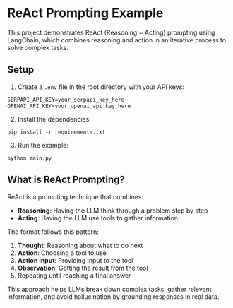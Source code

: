 # ReAct Prompting Example

This project demonstrates ReAct (Reasoning + Acting) prompting using LangChain, which combines reasoning and action in an iterative process to solve complex tasks.

## Setup

1. Create a `.env` file in the root directory with your API keys:
```
SERPAPI_API_KEY=your_serpapi_key_here
OPENAI_API_KEY=your_openai_api_key_here
```

2. Install the dependencies:
```
pip install -r requirements.txt
```

3. Run the example:
```
python main.py
```

## What is ReAct Prompting?

ReAct is a prompting technique that combines:
- **Reasoning**: Having the LLM think through a problem step by step
- **Acting**: Having the LLM use tools to gather information

The format follows this pattern:
1. **Thought**: Reasoning about what to do next
2. **Action**: Choosing a tool to use
3. **Action Input**: Providing input to the tool
4. **Observation**: Getting the result from the tool
5. Repeating until reaching a final answer

This approach helps LLMs break down complex tasks, gather relevant information, and avoid hallucination by grounding responses in real data.

